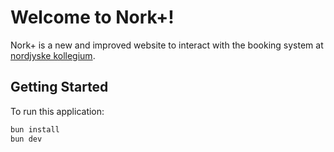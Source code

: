 # Welcome to Nork+! 

Nork+ is a new and improved website to interact with the booking system at [nordjyske kollegium](http://nork.dk/).

## Getting Started

To run this application:

```bash
bun install
bun dev  
```
